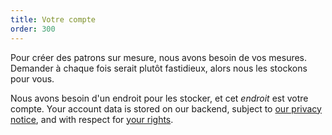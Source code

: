 ```yaml
---
title: Votre compte
order: 300
---
```


Pour créer des patrons sur mesure, nous avons besoin de vos mesures. Demander à chaque fois serait plutôt fastidieux, alors nous les stockons pour vous.

Nous avons besoin d'un endroit pour les stocker, et cet *endroit* est votre compte. Your account data is stored on our backend, subject to [our privacy notice][1], and with respect for [your rights][2].

[1]: /docs/various/privacy/

[2]: /docs/various/rights/
